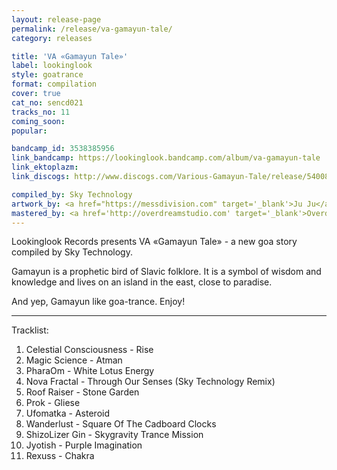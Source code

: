 ```yaml
---
layout: release-page
permalink: /release/va-gamayun-tale/
category: releases

title: 'VA «Gamayun Tale»'
label: lookinglook
style: goatrance
format: compilation
cover: true
cat_no: sencd021
tracks_no: 11
coming_soon: 
popular: 

bandcamp_id: 3538385956
link_bandcamp: https://lookinglook.bandcamp.com/album/va-gamayun-tale
link_ektoplazm: 
link_discogs: http://www.discogs.com/Various-Gamayun-Tale/release/5400874

compiled_by: Sky Technology
artwork_by: <a href="https://messdivision.com" target='_blank'>Ju Ju</a>
mastered_by: <a href='http://overdreamstudio.com' target='_blank'>Overdream Studio</a>
---
```


Lookinglook Records presents VA «Gamayun Tale» - a new goa story compiled by Sky Technology.

Gamayun is a prophetic bird of Slavic folklore. It is a symbol of wisdom and knowledge and lives on an island in the east, close to paradise.

And yep, Gamayun like goa-trance. Enjoy!

---
Tracklist:

01. Celestial Consciousness - Rise
02. Magic Science - Atman
03. PharaOm - White Lotus Energy
04. Nova Fractal - Through Our Senses (Sky Technology Remix)
05. Roof Raiser - Stone Garden
06. Prok - Gliese
07. Ufomatka - Asteroid
08. Wanderlust - Square Of The Cadboard Clocks
09. ShizoLizer Gin - Skygravity Trance Mission
10. Jyotish - Purple Imagination
11. Rexuss - Chakra
